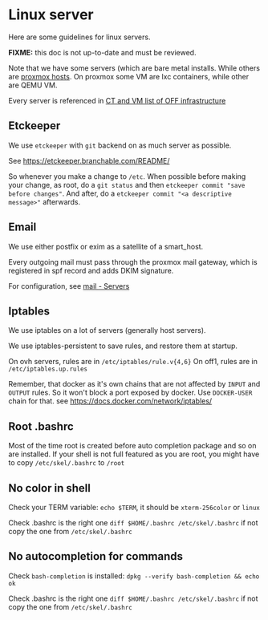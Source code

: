 # Linux server

Here are some guidelines for linux servers.

**FIXME:** this doc is not up-to-date and must be reviewed.

Note that we have some servers (which are bare metal installs.
While others are [proxmox hosts](./proxmox.md).
On proxmox some VM are lxc containers, while other are QEMU VM.

Every server is referenced in 
[CT and VM list of OFF infrastructure](https://docs.google.com/document/d/14x5yPdcJ8uLoc5zb0HYjb_EYUIWZzOlaPWYyLSuIcTw/edit?resourcekey=0-h0h9ksbTUBykEDuBkXH4fg#)

## Etckeeper

We use `etckeeper` with `git` backend on as much server as possible.

See https://etckeeper.branchable.com/README/

So whenever you make a change to `/etc`.
When possible before making your change, 
as root, do a `git status` and then `etckeeper commit "save before changes"`.
And after, do a `etckeeper commit "<a descriptive message>"` afterwards.

## Email

We use either postfix or exim as a satellite of a smart_host.

Every outgoing mail must pass through the proxmox mail gateway,
which is registered in spf record and adds DKIM signature.

For configuration, see [mail - Servers](./mail.md#servers)

## Iptables

We use iptables on a lot of servers (generally host servers).

We use iptables-persistent to save rules, and restore them at startup.

On ovh servers, rules are in `/etc/iptables/rule.v{4,6}`
On off1, rules are in `/etc/iptables.up.rules`

Remember, that docker as it's own chains that are not affected by `INPUT` and `OUTPUT` rules.
So it won't block a port exposed by docker. Use `DOCKER-USER` chain for that.
see https://docs.docker.com/network/iptables/

## Root .bashrc

Most of the time root is created before auto completion package and so on are installed.
If your shell is not full featured as you are root, you might have to copy `/etc/skel/.bashrc` to `/root`

## No color in shell

Check your TERM variable: `echo $TERM`, it should be `xterm-256color` or `linux`

Check .bashrc is the right one `diff $HOME/.bashrc /etc/skel/.bashrc`
if not copy the one from `/etc/skel/.bashrc`

## No autocompletion for commands

Check `bash-completion` is installed: `dpkg --verify bash-completion && echo ok`

Check .bashrc is the right one `diff $HOME/.bashrc /etc/skel/.bashrc`
if not copy the one from `/etc/skel/.bashrc`
